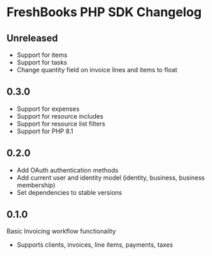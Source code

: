 # FreshBooks PHP SDK Changelog

## Unreleased

- Support for items
- Support for tasks
- Change quantity field on invoice lines and items to float

## 0.3.0

- Support for expenses
- Support for resource includes
- Support for resource list filters
- Support for PHP 8.1

## 0.2.0

- Add OAuth authentication methods
- Add current user and identity model (identity, business, business membership)
- Set dependencies to stable versions

## 0.1.0

Basic Invoicing workflow functionality

- Supports clients, invoices, line items, payments, taxes
